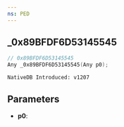 ```yaml
---
ns: PED
---
```

## _0x89BFDF6D53145545

```c
// 0x89BFDF6D53145545
Any _0x89BFDF6D53145545(Any p0);
```

```
NativeDB Introduced: v1207
```

## Parameters
* **p0**:
